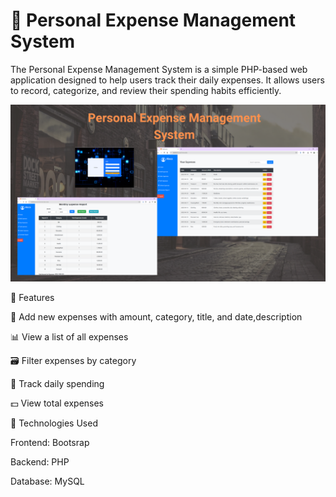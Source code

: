 # 📘 Personal Expense Management System

The Personal Expense Management System is a simple PHP-based web application designed to help users track their daily expenses. It allows users to record, categorize, and review their spending habits efficiently.

![Dashboard Screenshot](https://github.com/AlecsDevs/Personal-Expense-Management-System-Web/blob/63ad7c38a2af5d16fe72b3a52a30a1cbf381c21e/Personal%20Expense%20Management%20System.png)

🎯 Features

💸 Add new expenses with amount, category, title, and date,description

📊 View a list of all expenses

🗃️ Filter expenses by category

📆 Track daily spending

💵 View total expenses

🧱 Technologies Used

Frontend: Bootsrap

Backend: PHP

Database: MySQL 
